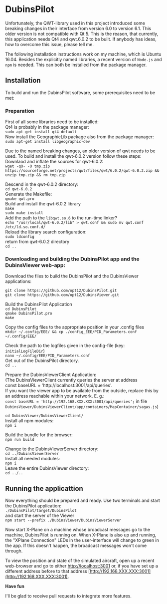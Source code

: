 # DubinsPilot


Unfortunately, the QWT-library used in this project introduced some breaking changes in their interface from version 6.0 to version 6.1. This older version is not compatible with Qt 5. This is the reason, that currently, this application needs Qt4 and qwt.6.0.2 to be built. If anybody has ideas, how to overcome this issue, please tell me.

The following installation instructions work on my machine, which is Ubuntu 16.04. Besides the explicitly named libraries, a recent version of `Node.js` and `npm` is needed. This can both be installed from the package manager.

## Installation

To build and run the DubinsPilot software, some prerequisites need to be met:

### Preparation
First of all some libraries need to be installed:  
Qt4 is probably in the package manager:  
`sudo apt-get install qt4-default`  
Now install the GeographicLib package also from the package manager:  
`sudo apt-get install libgeographic-dev`

Due to the named breaking changes, an older version of qwt needs to be used. To build and install the qwt-6.0.2 version follow these steps:  
Downlaod and inflate the sources for qwt-6.0.2:  
`wget -qO- -O tmp.zip https://sourceforge.net/projects/qwt/files/qwt/6.0.2/qwt-6.0.2.zip && unzip tmp.zip && rm tmp.zip`

Descend in the qwt-6.0.2 directory:  
`cd qwt-6.0.2`  
Generate the Makefile:  
`qmake qwt.pro`  
Build and install the qwt-6.0.2 library  
`make`  
`sudo make install`  
Add the path to the `libqwt.so.6` to the run-time linker?  
`echo "/usr/local/qwt-6.0.2/lib" > qwt.conf && sudo mv qwt.conf /etc/ld.so.conf.d/`  
Reload the library search configuration:  
`sudo ldconfig`  
return from qwt-6.0.2 directory  
`cd ..`

### Downloading and building the DubinsPilot app and the DubinsViewer web-app:

Download the files to build the DubinsPilot and the DubinsViewer applications:

`git clone https://github.com/opt12/DubinsPilot.git`  
`git clone https://github.com/opt12/DubinsViewer.git`  

Build the DubinsPilot Application  
`cd DubinsPilot`  
`qmake DubinsPilot.pro`  
`make`

Copy the config files to the appropriate position in your .config files  
`mkdir ~/.config/EEE/ && cp ./config_EEE/PID_Parameters.conf ~/.config/EEE/`

Check the path to the logfiles given in the config-file (key: `initialLogFileDir`)  
`nano ~/.config/EEE/PID_Parameters.conf`  
Get out of the DubinsPilot directory.  
`cd ..`

Prepare the DubinsViewerClient Application:  
(The DubinsViewerClient currently queries the server at address  
const baseURL = 'http://localhost:3001/api/queries'.  
If you want the viewer app to be available from the outside, replace this by an address reachable within your network. E. g.:  
`const baseURL = 'http://192.168.XXX.XXX:3001/api/queries';` in file `DubinsViewer/DubinsViewerClient/app/containers/MapContainer/sagas.js`)  

`cd DubinsViewer/DubinsViewerClient/`  
Install all npm modules:  
`npm i`

Build the bundle for the browser:  
`npm run build`

Change to the DubinsViewerServer directory:  
`cd ../DubinsViewerServer`  
Install all needed modules:  
`npm i`  
Leave the entire DubinsViewer directory:  
`cd ../..`

## Running the applicattion

Now everything should be prepared and ready. Use two terminals and start the DubinsPilot application:  
`./DubinsPilot/target/DubinsPilot`  
and start the server of the Viewer  
`npm start --prefix ./DubinsViewer/DubinsViewerServer`

Now start X-Plane on a machine whose broadcast messages go to the machine, 
DubinsPilot is running on. When X-Plane is also up and running, the "XPlane Connection" LEDs in the user-interface will change to green in the app. 
If this doesn't happen, the broadcast messages won't come through.

To view the position and state of the simulated aircraft, open up a recent web-browser and go to either [http://localhost:3001](http://localhost:3001) or, 
if you have set up a different address before to that address [http://192.168.XXX.XXX:3001](http://192.168.XXX.XXX:3001).

**Have fun**

I'll be glad to receive pull requests to integrate more features.
